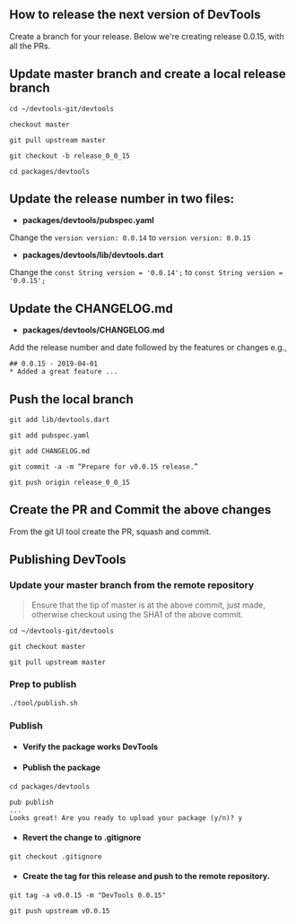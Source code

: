 ## How to release the next version of DevTools

Create a branch for your release. Below we're creating release 0.0.15, with all the PRs. 

## Update master branch and create a local release branch
```shell
cd ~/devtools-git/devtools

checkout master

git pull upstream master

git checkout -b release_0_0_15

cd packages/devtools
```

## Update the release number in two files:
- **packages/devtools/pubspec.yaml**

Change the ```version version: 0.0.14``` to ```version version: 0.0.15```

- **packages/devtools/lib/devtools.dart**

Change the ```const String version = '0.0.14';``` to ```const String version = '0.0.15';```

## Update the CHANGELOG.md
- **packages/devtools/CHANGELOG.md**

Add the release number and date followed by the features or changes e.g.,

```
## 0.0.15 - 2019-04-01
* Added a great feature ...
```

## Push the local branch

```shell
git add lib/devtools.dart 

git add pubspec.yaml

git add CHANGELOG.md

git commit -a -m “Prepare for v0.0.15 release.”

git push origin release_0_0_15
```

## Create the PR and Commit the above changes
From the git UI tool create the PR, squash and commit.

## Publishing DevTools
### Update your master branch from the remote repository
> Ensure that the tip of master is at the above commit, just made, otherwise checkout using the SHA1 of the above commit. 
```shell
cd ~/devtools-git/devtools

git checkout master

git pull upstream master
```
### Prep to publish
```shell
./tool/publish.sh
``` 
### Publish
- #### Verify the package works DevTools
- #### Publish the package
```shell
cd packages/devtools

pub publish
...
Looks great! Are you ready to upload your package (y/n)? y
```
- #### Revert the change to .gitignore
```shell
git checkout .gitignore
```
- #### Create the tag for this release and push to the remote repository.
```shell
git tag -a v0.0.15 -m "DevTools 0.0.15"

git push upstream v0.0.15
```